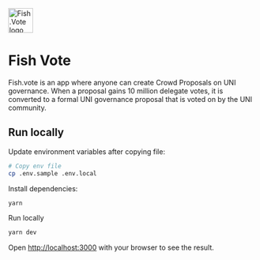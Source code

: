 <img src="https://www.fish.vote/vectors/logo-mobile.svg" alt="Fish.Vote logo" width="50" />
<br />

# Fish Vote

Fish.vote is an app where anyone can create Crowd Proposals on UNI governance. When a proposal gains 10 million delegate votes, it is converted to a formal UNI governance proposal that is voted on by the UNI community.

## Run locally

Update environment variables after copying file:

```bash
# Copy env file
cp .env.sample .env.local
```

Install dependencies:

```bash
yarn
```

Run locally

```bash
yarn dev
```

Open [http://localhost:3000](http://localhost:3000) with your browser to see the result.
